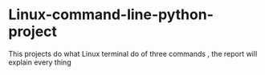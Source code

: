 # Linux-command-line-python-project
This projects do what Linux terminal do of three commands , the report will explain every thing  
